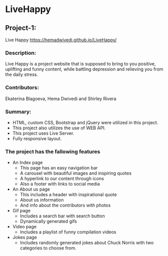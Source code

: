 # LiveHappy

## Project-1:
Live Happy
https://hemadwivedi.github.io/LiveHappy/

### Description:
Live Happy is a project website that is supposed to bring to you positive, uplifting
and funny content, while battling depression and relieving you from the daily stress.

### Contributors:
Ekaterina Blagoeva, Hema Dwivedi and Shirley Rivera

### Summary: 
* HTML, custom CSS, Bootstrap and jQuery were utilized in this project.
* This project also utilizes the use of WEB API.
* This project uses Live Server.
* Fully responsive layout.


### The project has the fallowing features
* An Index page
    * This page has an easy navigation bar
    * A carousel with beautiful images and inspiring quotes
    * A hyperlink to our content through icons 
    * Also a footer with links to social media
* An About us page
    * This includes a header with inspirational quote
    * About us information
    * And info about the contributors with photos
* Gif page
    * Includes a search bar with search button
    * Dynamically generated gifs 
* Video page
    * Includes a playlist of funny compilation videos
* Jokes page 
    * Includes randomly generated jokes about Chuck Norris with two categories to choose from.


